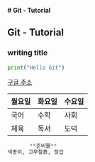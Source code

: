 **# Git - Tutorial**
## Git - Tutorial
### writing title  

```python
print("Hello Git")
```

[구글 주소](https://www.google.com/)

월요일|화요일|수요일
---|---|---|
국어|수학|사회
체육|독서|도덕|

```python
       **준비물**
색종이, 고무찰흙, 장갑 
```

